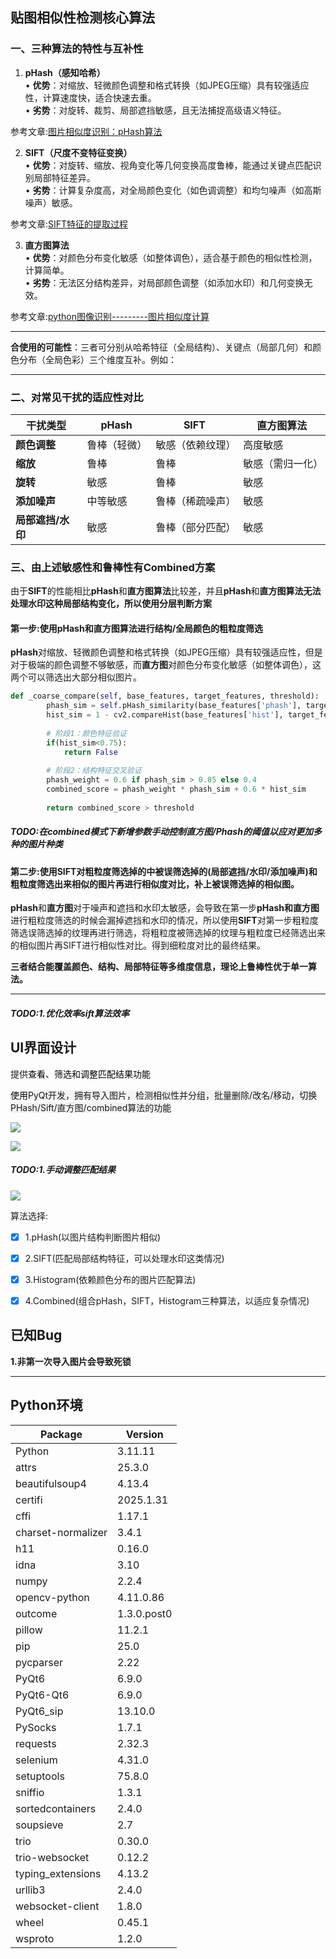<h2 id="jOVZ6">贴图相似性检测核心算法</h2>
<h3 id="oL0Te">一、三种算法的特性与互补性</h3>

1. **pHash（感知哈希）**  
   • **优势**：对缩放、轻微颜色调整和格式转换（如JPEG压缩）具有较强适应性，计算速度快，适合快速去重。  
   • **劣势**：对旋转、裁剪、局部遮挡敏感，且无法捕捉高级语义特征。

参考文章:[图片相似度识别：pHash算法](https://mp.weixin.qq.com/s?__biz=MzAwNTIyMDU3NA==&mid=2648492655&idx=1&sn=9ffa69ff3b83ab7bf73cee0f0fe21386&chksm=83379bdeb44012c8d96be91f2032126272aabe7480c0f830b416faa8dcc160ca878454249a8d&token=783893672&lang=zh_CN#rd)

2. **SIFT（尺度不变特征变换）**  
   • **优势**：对旋转、缩放、视角变化等几何变换高度鲁棒，能通过关键点匹配识别局部特征差异。  
   • **劣势**：计算复杂度高，对全局颜色变化（如色调调整）和均匀噪声（如高斯噪声）敏感。

参考文章:[SIFT特征的提取过程](https://zhuanlan.zhihu.com/p/445681832)

3. **直方图算法**  
   • **优势**：对颜色分布变化敏感（如整体调色），适合基于颜色的相似性检测，计算简单。  
   • **劣势**：无法区分结构差异，对局部颜色调整（如添加水印）和几何变换无效。

参考文章:[python图像识别---------图片相似度计算](https://zhuanlan.zhihu.com/p/68215900)

****

**合使用的可能性**：三者可分别从哈希特征（全局结构）、关键点（局部几何）和颜色分布（全局色彩）三个维度互补。例如：

---

<h3 id="GdyDu">二、对常见干扰的适应性对比</h3>

| **干扰类型**      | **pHash**    | **SIFT**         | **直方图算法**   |
| ----------------- | ------------ | ---------------- | ---------------- |
| **颜色调整**      | 鲁棒（轻微） | 敏感（依赖纹理） | 高度敏感         |
| **缩放**          | 鲁棒         | 鲁棒             | 敏感（需归一化） |
| **旋转**          | 敏感         | 鲁棒             | 敏感             |
| **添加噪声**      | 中等敏感     | 鲁棒（稀疏噪声） | 敏感             |
| **局部遮挡/水印** | 敏感         | 鲁棒（部分匹配） | 敏感             |



<h3 id="QGX6m">三、由上述敏感性和鲁棒性有Combined方案</h3>

由于**SIFT**的性能相比**pHash**和**直方图算法**比较差，并且**pHash**和**直方图算法无法处理水印这种局部结构变化，所以使用分层判断方案**

<h4 id="g3nEB">第一步:使用pHash和直方图算法进行结构/全局颜色的粗粒度筛选</h4>

**pHash**对缩放、轻微颜色调整和格式转换（如JPEG压缩）具有较强适应性，但是对于极端的颜色调整不够敏感，而**直方图**对颜色分布变化敏感（如整体调色），这两个可以筛选出大部分相似图片。

```python
def _coarse_compare(self, base_features, target_features, threshold):
        phash_sim = self.pHash_similarity(base_features['phash'], target_features['phash'])
        hist_sim = 1 - cv2.compareHist(base_features['hist'], target_features['hist'], cv2.HISTCMP_BHATTACHARYYA)
        
        # 阶段1：颜色特征验证
        if(hist_sim<0.75):
            return False
        
        # 阶段2：结构特征交叉验证
        phash_weight = 0.6 if phash_sim > 0.85 else 0.4
        combined_score = phash_weight * phash_sim + 0.6 * hist_sim
            
        return combined_score > threshold
```

<h5 id="ClKUW">TODO:在combined模式下新增参数手动控制直方图/Phash的阈值以应对更加多种的图片种类</h5>




<h4 id="ifvkT">第二步:使用SIFT对粗粒度筛选掉的中被误筛选掉的(局部遮挡/水印/添加噪声)和粗粒度筛选出来相似的图片再进行相似度对比，补上被误筛选掉的相似图。</h4>

**pHash**和**直方图**对于噪声和遮挡和水印太敏感，会导致在第一步**pHash和直方图**进行粗粒度筛选的时候会漏掉遮挡和水印的情况，所以使用**SIFT**对第一步粗粒度筛选误筛选掉的纹理再进行筛选，将粗粒度被筛选掉的纹理与粗粒度已经筛选出来的相似图片再SIFT进行相似性对比。得到细粒度对比的最终结果。



**三者结合能覆盖颜色、结构、局部特征等多维度信息，理论上鲁棒性优于单一算法。**

****

<h5 id="wx0Hu">TODO:1.优化效率sift算法效率</h5>




<h2 id="WudZH">UI界面设计</h2>

提供<font style="color:rgb(0,0,0);">查看、筛选和调整匹配结果功能</font>

<font style="color:rgb(0,0,0);">使用</font><font style="color:rgba(0, 0, 0, 0.9);background-color:rgb(243, 243, 243);">PyQt开发，拥有导入图片，检测相似性并分组，批量删除/改名/移动，切换PHash/Sift/直方图/combined算法的功能</font>

![](https://cdn.nlark.com/yuque/0/2025/png/40675728/1745570826511-abbb4f7d-c244-4238-809d-250422211281.png)

![](https://cdn.nlark.com/yuque/0/2025/png/40675728/1745585001968-52cdb597-a1cf-4489-9337-82bd9b12c8e3.png)

<h5 id="km3Di">TODO:1.手动调整匹配结果 </h5>


![](https://cdn.nlark.com/yuque/0/2025/png/40675728/1745586609263-13dfae2c-0d91-4871-bc8e-7b7413720c8a.png)

算法选择:

- [x] 1.pHash(以图片结构判断图片相似)
- [x] 2.SIFT(匹配局部结构特征，可以处理水印这类情况)
- [x] 3.Histogram(依赖颜色分布的图片匹配算法)
- [x] 4.Combined(组合pHash，SIFT，Histogram三种算法，以适应复杂情况)



<h2 id="RZdcs">已知Bug</h2>

**1.非第一次导入图片会导致死锁**





****

<h2 id="Lx4lA">Python环境</h2>

| Package            | Version     |
| ------------------ | ----------- |
| Python             | 3.11.11     |
| attrs              | 25.3.0      |
| beautifulsoup4     | 4.13.4      |
| certifi            | 2025.1.31   |
| cffi               | 1.17.1      |
| charset-normalizer | 3.4.1       |
| h11                | 0.16.0      |
| idna               | 3.10        |
| numpy              | 2.2.4       |
| opencv-python      | 4.11.0.86   |
| outcome            | 1.3.0.post0 |
| pillow             | 11.2.1      |
| pip                | 25.0        |
| pycparser          | 2.22        |
| PyQt6              | 6.9.0       |
| PyQt6-Qt6          | 6.9.0       |
| PyQt6_sip          | 13.10.0     |
| PySocks            | 1.7.1       |
| requests           | 2.32.3      |
| selenium           | 4.31.0      |
| setuptools         | 75.8.0      |
| sniffio            | 1.3.1       |
| sortedcontainers   | 2.4.0       |
| soupsieve          | 2.7         |
| trio               | 0.30.0      |
| trio-websocket     | 0.12.2      |
| typing_extensions  | 4.13.2      |
| urllib3            | 2.4.0       |
| websocket-client   | 1.8.0       |
| wheel              | 0.45.1      |
| wsproto            | 1.2.0       |

